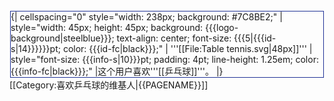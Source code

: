 <div style="float: left; border: solid #213396 1px; margin: 1px;">
{| cellspacing="0" style="width: 238px; background: #7C8BE2;"
| style="width: 45px; height: 45px; background: {{{logo-background|steelblue}}}; text-align: center; font-size: {{{5|{{{id-s|14}}}}}}pt; color: {{{id-fc|black}}};" | '''[[File:Table tennis.svg|48px]]'''
| style="font-size: {{{info-s|10}}}pt; padding: 4pt; line-height: 1.25em; color: {{{info-fc|black}}};" |这个用户喜欢'''[[乒乓球]]'''。
|}</div>
[[Category:喜欢乒乓球的维基人|{{PAGENAME}}]]